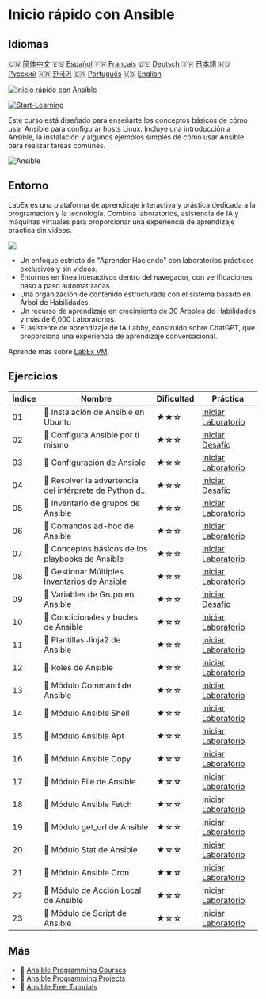 # Inicio rápido con Ansible

## Idiomas

🇨🇳 [简体中文](README_zh.md) 🇪🇸 [Español](README_es.md) 🇫🇷 [Français](README_fr.md) 🇩🇪 [Deutsch](README_de.md) 🇯🇵 [日本語](README_ja.md) 🇷🇺 [Русский](README_ru.md) 🇰🇷 [한국어](README_ko.md) 🇧🇷 [Português](README_pt.md) 🇺🇸 [English](README.md) 

[![Inicio rápido con Ansible](https://cover-creator.labex.io/quick-start-with-ansible.png?lang=es)](https://labex.io/es/courses/quick-start-with-ansible)

[![Start-Learning](https://img.shields.io/badge/Start-Learning-whitesmoke?style=for-the-badge)](https://labex.io/es/courses/quick-start-with-ansible)

Este curso está diseñado para enseñarte los conceptos básicos de cómo usar Ansible para configurar hosts Linux. Incluye una introducción a Ansible, la instalación y algunos ejemplos simples de cómo usar Ansible para realizar tareas comunes.

![Ansible](https://img.shields.io/badge/Ansible-whitesmoke?style=for-the-badge&logo=ansible)


## Entorno

LabEx es una plataforma de aprendizaje interactiva y práctica dedicada a la programación y la tecnología. Combina laboratorios, asistencia de IA y máquinas virtuales para proporcionar una experiencia de aprendizaje práctica sin videos.

![](https://tutorial-screenshot.getvm.io/images/vm-1725247253.png)

- Un enfoque estricto de "Aprender Haciendo" con laboratorios prácticos exclusivos y sin videos.
- Entornos en línea interactivos dentro del navegador, con verificaciones paso a paso automatizadas.
- Una organización de contenido estructurada con el sistema basado en Árbol de Habilidades.
- Un recurso de aprendizaje en crecimiento de 30 Árboles de Habilidades y más de 6,000 Laboratorios.
- El asistente de aprendizaje de IA Labby, construido sobre ChatGPT, que proporciona una experiencia de aprendizaje conversacional.

Aprende más sobre [LabEx VM](https://support.labex.io/using-labex/virtual-machine).

## Ejercicios

|   Índice | Nombre                                                   | Dificultad   | Práctica                                                                                                                                |
|----------|----------------------------------------------------------|--------------|-----------------------------------------------------------------------------------------------------------------------------------------|
|       01 | 📖 Instalación de Ansible en Ubuntu                      | ★★☆          | <a target='_blank' href='https://labex.io/es/tutorials/ansible-ansible-installation-on-ubuntu-67172'>Iniciar Laboratorio</a>            |
|       02 | 🎯 Configura Ansible por ti mismo                        | ★☆☆          | <a target='_blank' href='https://labex.io/es/tutorials/ansible-setup-ansible-by-yourself-390383'>Iniciar Desafío</a>                    |
|       03 | 📖 Configuración de Ansible                              | ★☆☆          | <a target='_blank' href='https://labex.io/es/tutorials/ansible-ansible-configuration-390437'>Iniciar Laboratorio</a>                    |
|       04 | 🎯 Resolver la advertencia del intérprete de Python d... | ★☆☆          | <a target='_blank' href='https://labex.io/es/tutorials/ansible-resolving-ansible-python-interpreter-warning-390490'>Iniciar Desafío</a> |
|       05 | 📖 Inventario de grupos de Ansible                       | ★☆☆          | <a target='_blank' href='https://labex.io/es/tutorials/ansible-ansible-groups-inventory-290160'>Iniciar Laboratorio</a>                 |
|       06 | 📖 Comandos ad-hoc de Ansible                            | ★☆☆          | <a target='_blank' href='https://labex.io/es/tutorials/ansible-ansible-ad-hoc-commands-390441'>Iniciar Laboratorio</a>                  |
|       07 | 📖 Conceptos básicos de los playbooks de Ansible         | ★☆☆          | <a target='_blank' href='https://labex.io/es/tutorials/ansible-ansible-playbook-basics-390426'>Iniciar Laboratorio</a>                  |
|       08 | 📖 Gestionar Múltiples Inventarios de Ansible            | ★☆☆          | <a target='_blank' href='https://labex.io/es/tutorials/ansible-manage-multiple-ansible-inventories-290193'>Iniciar Laboratorio</a>      |
|       09 | 🎯 Variables de Grupo en Ansible                         | ★☆☆          | <a target='_blank' href='https://labex.io/es/tutorials/ansible-ansible-group-variables-96690'>Iniciar Desafío</a>                       |
|       10 | 📖 Condicionales y bucles de Ansible                     | ★☆☆          | <a target='_blank' href='https://labex.io/es/tutorials/ansible-ansible-conditionals-and-loops-390455'>Iniciar Laboratorio</a>           |
|       11 | 📖 Plantillas Jinja2 de Ansible                          | ★☆☆          | <a target='_blank' href='https://labex.io/es/tutorials/ansible-ansible-jinja2-templates-390470'>Iniciar Laboratorio</a>                 |
|       12 | 📖 Roles de Ansible                                      | ★☆☆          | <a target='_blank' href='https://labex.io/es/tutorials/ansible-ansible-roles-390467'>Iniciar Laboratorio</a>                            |
|       13 | 📖 Módulo Command de Ansible                             | ★☆☆          | <a target='_blank' href='https://labex.io/es/tutorials/ansible-ansible-command-module-290161'>Iniciar Laboratorio</a>                   |
|       14 | 📖 Módulo Ansible Shell                                  | ★☆☆          | <a target='_blank' href='https://labex.io/es/tutorials/ansible-ansible-shell-module-289409'>Iniciar Laboratorio</a>                     |
|       15 | 📖 Módulo Ansible Apt                                    | ★☆☆          | <a target='_blank' href='https://labex.io/es/tutorials/ansible-ansible-apt-module-289651'>Iniciar Laboratorio</a>                       |
|       16 | 📖 Módulo Ansible Copy                                   | ★☆☆          | <a target='_blank' href='https://labex.io/es/tutorials/ansible-ansible-copy-module-289653'>Iniciar Laboratorio</a>                      |
|       17 | 📖 Módulo File de Ansible                                | ★☆☆          | <a target='_blank' href='https://labex.io/es/tutorials/ansible-ansible-file-module-289654'>Iniciar Laboratorio</a>                      |
|       18 | 📖 Módulo Ansible Fetch                                  | ★☆☆          | <a target='_blank' href='https://labex.io/es/tutorials/ansible-ansible-fetch-module-290159'>Iniciar Laboratorio</a>                     |
|       19 | 📖 Módulo get_url de Ansible                             | ★☆☆          | <a target='_blank' href='https://labex.io/es/tutorials/ansible-ansible-get-url-module-290188'>Iniciar Laboratorio</a>                   |
|       20 | 📖 Módulo Stat de Ansible                                | ★☆☆          | <a target='_blank' href='https://labex.io/es/tutorials/ansible-ansible-stat-module-290192'>Iniciar Laboratorio</a>                      |
|       21 | 📖 Módulo Ansible Cron                                   | ★★☆          | <a target='_blank' href='https://labex.io/es/tutorials/ansible-ansible-cron-module-290157'>Iniciar Laboratorio</a>                      |
|       22 | 📖 Módulo de Acción Local de Ansible                     | ★☆☆          | <a target='_blank' href='https://labex.io/es/tutorials/ansible-ansible-local-action-module-290189'>Iniciar Laboratorio</a>              |
|       23 | 📖 Módulo de Script de Ansible                           | ★☆☆          | <a target='_blank' href='https://labex.io/es/tutorials/ansible-ansible-script-module-289411'>Iniciar Laboratorio</a>                    |

## Más

- 🔗 [Ansible Programming Courses](https://github.com/labex-labs/awesome-programming-courses)
- 🔗 [Ansible Programming Projects](https://github.com/labex-labs/awesome-programming-projects)
- 🔗 [Ansible Free Tutorials](https://github.com/labex-labs/ansible-free-tutorials)

